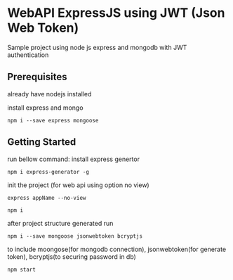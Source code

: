 # WebAPI ExpressJS using JWT (Json Web Token) 
Sample project using node js express and mongodb with JWT authentication

## Prerequisites
already have nodejs installed

install express and mongo
```
npm i --save express mongoose
```

## Getting Started
run bellow command:
install express genertor
```
npm i express-generator -g
```

init the project (for web api using option no view)
```
express appName --no-view

npm i
```

after project structure generated run 
```
npm i --save mongoose jsonwebtoken bcryptjs
```
to include moongose(for mongodb connection), jsonwebtoken(for generate token), bcryptjs(to securing password in db)

```
npm start
```
